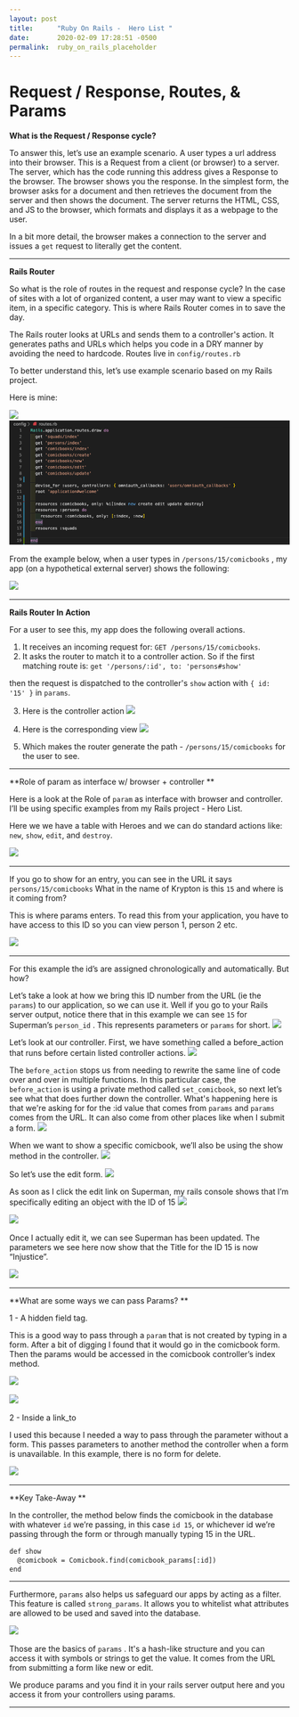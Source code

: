 ```yaml
---
layout: post
title:      "Ruby On Rails -  Hero List "
date:       2020-02-09 17:28:51 -0500
permalink:  ruby_on_rails_placeholder
---
```


# Request / Response, Routes,  & Params

**What is the Request / Response cycle?**

To answer this, let’s use an example scenario. A user types a url address into their browser. This is a Request from a client (or browser) to a server. The server, which has the code running this address gives a Response to the browser. The browser shows you the response. In the simplest form, the browser asks for a document and then retrieves the document from the server and then shows the document. The server returns the HTML, CSS, and JS to the browser, which formats and displays it as a webpage to the user. 

In a bit more detail, the browser makes a connection to the server and issues a `get` request to literally get the content.

----------

**Rails Router**

So what is the role of routes in the request and response cycle?  In the case of sites with a lot of organized content, a user may want to view a specific item, in a specific category. This is where Rails Router comes in to save the day.

The Rails router looks at URLs and sends them to a controller's action. It generates paths and URLs which helps you code in a DRY manner by avoiding the need to hardcode. Routes live in `config/routes.rb`

To better understand this, let’s use example scenario based on my Rails project.

Here is mine:

![](https://share.getcloudapp.com/mXuq5dDW)
![](https://github.com/planetlucid/planetlucid.github.io/blob/master/img/routes.png?raw=true)

From the example below, when a user types in `/persons/15/comicbooks` , my app (on a hypothetical external server) shows the following:

![](https://share.getcloudapp.com/WnuNl2pZhttp://)

----------

**Rails Router In Action**

 For a user to see this, my app does the following overall actions.


1. It receives an incoming request for: `GET /persons/15/comicbooks`.
2. It asks the router to match it to a controller action. So if the first matching route is:
    `get '/persons/:id', to: 'persons#show' `

then the request is dispatched to the controller's `show` action with `{ id: '15' }` in
`params`.


3. Here is the controller action 
![](https://share.getcloudapp.com/12u1KelK)

4. Here is the corresponding view
![](https://share.getcloudapp.com/z8uX4ER7)

5. Which makes the router generate the path - `/persons/15/comicbooks` for the user to see.

----------


**Role of param as interface w/ browser + controller
**

Here is a look at the Role of `param` as interface with browser and controller. 
I’ll be using specific examples from my Rails project  - Hero List. 

Here we we have a table with Heroes and we can do standard actions like:
`new`, `show`, `edit`, and  `destroy`. 

![](https://share.getcloudapp.com/lluynjlA)

----------

If you go to show for an entry, you can see in the URL it says `persons/15/comicbooks`
What in the name of Krypton is this `15` and where is it coming from? 

This is where params enters. To read this from your application, you have to have access to this ID so you can view person 1, person 2 etc. 

![](https://share.getcloudapp.com/z8uX4EjR)

----------

For this example the id’s are assigned chronologically and automatically. But how? 

Let’s take a look at how we bring this ID number from the URL (ie the `params`) to our application, so we can use it.  Well if you go to your Rails server output, notice there that in this example we can see  `15` for Superman’s `person_id` . This represents parameters or `params` for short. 
![](https://share.getcloudapp.com/GGuN2nYW)



Let’s look at our controller. First, we have something called a before_action that runs before certain listed controller actions.
![](https://share.getcloudapp.com/wbumKZmq)



The `before_action` stops us from needing to rewrite the same line of code over and over in multiple functions. In this particular case, the `before_action` is using a private method called `set_comicbook`, so next let’s see what that does further down the controller. 
What's happening here is that we're asking for for the :id value that comes from `params` 
and `params` comes from the URL. It can also come from other places like when I submit a form.
![](https://share.getcloudapp.com/yAuvZX25)



When we want to show a specific comicbook, we’ll also be using the show method in the controller.
![](https://share.getcloudapp.com/Qwu7bWlO)



So let’s use the edit form. 
![](https://share.getcloudapp.com/BluBQj1j)


As soon as I click the edit link on Superman, my rails console shows that I’m specifically editing an object with the ID of 15
![](https://share.getcloudapp.com/8LuJnGk7)

![](https://share.getcloudapp.com/8LuJnGYE)


Once I actually edit it, we can see Superman has been updated. The parameters we see here now show that the Title for the ID 15 is now “Injustice”.

![](https://share.getcloudapp.com/p9uKrpYo)

---------

**What are some ways we can pass Params?
**

1 - A hidden field tag.

This is a good way to pass through a `param` that is not created by typing in a form.  After a bit of digging I found that it would go in the comicbook form. Then the params would be accessed in the comicbook controller’s index method.

![](https://share.getcloudapp.com/qGuol1Dv)

![](https://share.getcloudapp.com/wbumKAkn)


2 - Inside a link_to

I used this because I needed a way to pass through the parameter without a form.  This passes parameters to another method the controller when a form is unavailable. In this example, there is no form for delete.

![](https://share.getcloudapp.com/v1ur46rO)

--------


**Key Take-Away
**

In the controller, the method below finds the comicbook in the database with whatever `id` we’re passing, in this case `id 15`, or whichever id we’re passing through the form or through manually typing 15 in the URL.

```
def show
  @comicbook = Comicbook.find(comicbook_params[:id])
end
```

--------
Furthermore, `params` also helps us safeguard our apps by acting as a filter. This feature is called `strong_params`. It allows you to whitelist what attributes are allowed to be used and saved into the database.

![](https://share.getcloudapp.com/6quBxO1N)


Those are the basics of `params` . It's a hash-like structure and you can access it with symbols or strings to get the value. It comes from the URL from submitting a form like new or edit.

We produce params and you find it in your rails server output here and you access it from your controllers using params.

--------------------------------------

